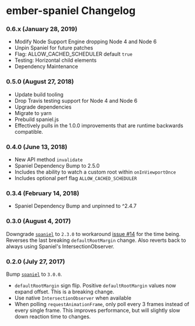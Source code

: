 # ember-spaniel Changelog

### 0.6.x (January 28, 2019)

- Modify Node Support Engine dropping Node 4 and Node 6
- Unpin Spaniel for future patches
- Flag: ALLOW_CACHED_SCHEDULER default `true`
- Testing: Horizontal child elements
- Dependency Maintenance

### 0.5.0 (August 27, 2018)

- Update build tooling
- Drop Travis testing support for Node 4 and Node 6
- Upgrade dependencies
- Migrate to yarn
- Prebuild spaniel.js
- Effectively pulls in the 1.0.0 improvements that are runtime backwards compatible.

### 0.4.0 (June 13, 2018)

- New API method `invalidate`
- Spaniel Dependency Bump to 2.5.0
- Includes the ability to watch a custom root within `onInViewportOnce`
- Includes optional perf flag `ALLOW_CACHED_SCHEDULER`

### 0.3.4 (February 14, 2018)

- Spaniel Dependency Bump and unpinned to ^2.4.7

### 0.3.0 (August 4, 2017)

Downgrade [`spaniel`](https://github.com/linkedin/spaniel) to `2.3.0` to workaround [issue #14](https://github.com/ember-spaniel/ember-spaniel/issues/14) for the time being. Reverses the last breaking `defaultRootMargin` change. Also reverts back to always using Spaniel's IntersectionObserver.

### 0.2.0 (July 27, 2017)

Bump [`spaniel`](https://github.com/linkedin/spaniel) to `3.0.0`.

- `defaultRootMargin` sign flip. Positive `defaultRootMargin` values now expand offset. This is a breaking change.
- Use native `IntersectionObserver` when available
- When polling `requestAnimationFrame`, only poll every 3 frames instead of every single frame. This improves performance, but will slightly slow down reaction time to changes.

